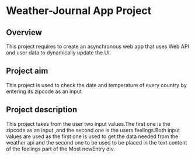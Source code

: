 # Weather-Journal App Project

## Overview
This project requires to create an asynchronous web app that uses Web API and user data to dynamically update the UI. 

## Project aim
This project is used to check the date and temperature of every country by entering its zipcode as an input

## Project description
This project takes from the user two input values.The first one is the zipcode as an input ,and the second one is the users feelings.Both input values are used as the first one is used to get the data needed from the weather api and the second one to be used to be placed in the text content of the feelings part of the Most newEntry div.

